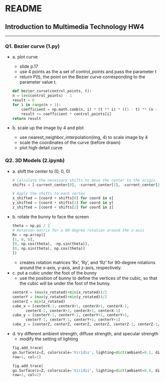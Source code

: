 # README
## Introduction to Multimedia Technology HW4

---

### Q1. Bezier curve (1.py)
- a. plot curve
    - slide p.17
    - use 4 points as the a set of control_points and pass the parameter t
    - return P(t), the point on the Bezier curve corresponding to the parameter value t.
    ```python
    def bezier_curve(control_points, t):
    n = len(control_points) - 1
    result = 0
    for i in range(n + 1):
        coefficient = np.math.comb(n, i) * (t ** i) * ((1 - t) ** (n - i))
        result += coefficient * control_points[i]
    return result
    ```

- b. scale up the image by 4 and plot
    - use nearest_neighbor_interpolation(img, 4) to scale image by 4
    - scale the coordinates of the curve (before drawn)
    - plot high detail curve

### Q2. 3D Models (2.ipynb)
- a. shift the center to (0, 0, 0)
    ```python
    # Calculate the necessary shifts to move the center to the origin
    shifts = [-current_center[0], -current_center[1], -current_center[2]]

    # Apply the shifts to each vertex   
    x_shifted = [coord + shifts[0] for coord in x]
    y_shifted = [coord + shifts[1] for coord in y]
    z_shifted = [coord + shifts[2] for coord in z]
    ```
- b. rotate the bunny to face the screen
    ```python
    theta = np.pi / 2
    # Rotation matrix for a 90-degree rotation around the x-axis
    Rx = np.array([
    [1, 0, 0],
    [0, np.cos(theta), -np.sin(theta)],
    [0, np.sin(theta), np.cos(theta)]
    ])
    ```    
    - creates rotation matrices ‘Rx’, ‘Ry’, and ‘Rz’ for 90-degree rotations around the x-axis, y-axis, and z-axis, respectively.
- c. put a cubic under the foot of the bunny
    - use the position of bunny to define the vertices of the cubic, so that the cubic will be under the foot of the bunny.
    ```python
    centerX = (max(x_rotated)+min(x_rotated))/2
    centerY = (max(y_rotated)+min(y_rotated))/2
    centerZ = min(z_rotated)
    cube_x = [centerX-1, centerX+1, centerX+1, centerX-1, 
          centerX-1, centerX+1, centerX+1, centerX-1]  
    cube_y = [centerY-1, centerY-1, centerY+1, centerY+1, 
          centerY-1, centerY-1, centerY+1, centerY+1]  
    cube_z = [centerZ, centerZ, centerZ, centerZ, centerZ-1, centerZ-1, centerZ-1, centerZ-1]    
    ```
- d. try different ambient strength, diffuse strength, and specular strength
    - modify the setting of lighting
    ```python
    fig.add_trace(
    go.Surface(z=Z, colorscale='Viridis', lighting=dict(ambient=0.1, diffuse=0.8, specular=0.05)),
    row=1, col=1)

    fig.add_trace(
    go.Surface(z=Z, colorscale='Viridis', lighting=dict(ambient=0.9, diffuse=0.8, specular=0.05)),
    row=1, col=2)
    ```
